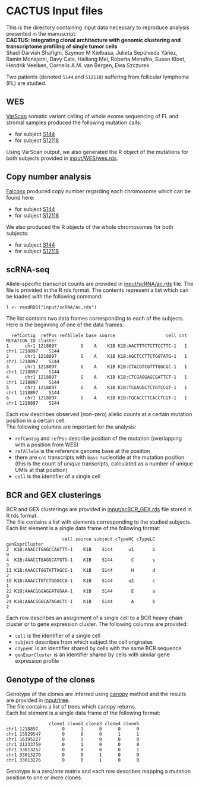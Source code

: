 # CACTUS Input files

This is the directory containing input data necessary to reproduce analysis presented in the manuscript:  
  **CACTUS: integrating clonal architecture with genomic clustering and transcriptome profiling of single tumor cells**  
  Shadi Darvish Shafighi, Szymon M Kiełbasa, Julieta Sepúlveda Yáñez, Ramin Monajemi, Davy Cats, Hailiang Mei, Roberta Menafra, Susan Kloet, Hendrik Veelken, Cornelis A.M. van Bergen, Ewa Szczurek

Two patients (denoted `S144` and `S12118`) suffering from follicular lymphoma (FL) are studied.

## WES

[VarScan](http://varscan.sourceforge.net/) somatic variant calling of whole exome sequencing of FL and stromal samples produced the following mutation calls:

- for subject [S144](input/WES/S144.vcf.gz)
- for subject [S12118](input/WES/S12118.vcf.gz)

Using VarScan output, we also generated the R object of the mutations for both subjects provided in [input/WES/wes.rds](input/WES/wes.rds).

## Copy number analysis

[Falconx](https://cran.r-project.org/web/packages/falconx/index.html) produced copy number regarding each chromosome which can be found here:

- for subject [S144](input/CopyNumber/S144)
- for subject [S12118](input/CopyNumber/S12118)

We also produced the R objects of the whole chromosomes for both subjects:

- for subject [S144](input/CopyNumber/S144.rds)
- for subject [S12118](input/CopyNumber/S12118.rds)

## scRNA-seq

Allele-specific transcript counts are provided in [input/scRNA/ac.rds](input/scRNA/ac.rds) file.
The file is provided in the R rds format. The contents represent a list which can be loaded with the following command:

```{r}
l <- readRDS("input/scRNA/ac.rds")
```

The list contains two data frames corresponding to each of the subjects.
Here is the beginning of one of the data frames:

```
  refContig  refPos refAllele base source                   cell cnt  MUTATION_ID cluster
1      chr1 1218897         G    A    K1B K1B:AACTTTCTCTTCCTTC-1   1 chr1 1218897    S144
2      chr1 1218897         G    A    K1B K1B:AGCTCCTTCTGGTATG-1   1 chr1 1218897    S144
3      chr1 1218897         G    A    K1B K1B:CTACGTCGTTTGGCGC-1   1 chr1 1218897    S144
4      chr1 1218897         G    A    K1B K1B:CTCGAGGAGCGATTCT-1   1 chr1 1218897    S144
5      chr1 1218897         G    A    K1B K1B:TCGAGGCTCTGTCCGT-1   1 chr1 1218897    S144
6      chr1 1218897         G    A    K1B K1B:TGCACCTTCACCTCGT-1   1 chr1 1218897    S144
```

Each row describes observed (non-zero) allelic counts at a certain mutation position in a certain cell.  
The following columns are important for the analysis:

- `refContig` and `refPos` describe position of the mutation (overlapping with a position from WES)
- `refAllele` is the reference genome base at the position
- there are `cnt` transcripts with `base` nucleotide at the mutation position (this is the count of *unique* transcripts, calculated as a number of unique UMIs at that position)
- `cell` is the identifier of a single cell


## BCR and GEX clusterings

BCR and GEX clusterings are provided in [input/scBCR_GEX.rds](input/scBCR_GEX.rds) file stored in R rds format.  
The file contains a list with elements corresponding to the studied subjects.  
Each list element is a single data frame of the following format:

```
                     cell source subject cTypeHC cTypeLC genExprCluster
2  K1B:AAACCTGAGCCAGTTT-1    K1B    S144      u1       b              0
4  K1B:AAACCTGAGGCATGTG-1    K1B    S144       C       s              3
11 K1B:AAACCTGGTATTAGCC-1    K1B    S144       H       d              2
19 K1B:AAACCTGTCTGGGCCA-1    K1B    S144      u2       c              1
22 K1B:AAACGGGAGGATGGAA-1    K1B    S144       E       a              0
24 K1B:AAACGGGCATAGACTC-1    K1B    S144       A       b              2
```

Each row describes an assignment of a single cell to a BCR heavy chain cluster or to gene expression cluster.
The following columns are provided:

- `cell` is the identifier of a single cell
- `subject` describes from which subject the cell originates
- `cTypeHC` is an identifier shared by cells with the same BCR sequence
- `genExprCluster` is an identifier shared by cells with similar gene expression profile

## Genotype of the clones

Genotype of the clones are inferred using [canopy](https://github.com/yuchaojiang/Canopy) method and the results are provided in [input/tree](input/tree).  
The file contains a list of trees which canopy returns.  
Each list element is a single data frame of the following format:

```
                clone1 clone2 clone3 clone4 clone5
chr1 1218897         0      1      0      0      0
chr1 15929547        0      0      0      1      1
chr1 16395227        0      1      0      0      0
chr1 21233759        0      1      0      0      0
chr1 33013252        0      0      0      0      1
chr1 33013270        0      0      1      0      0
chr1 33013276        0      0      1      0      0

```
Genotype is a zero/one matrix and each row describes mapping a mutation position to one or more clones.
